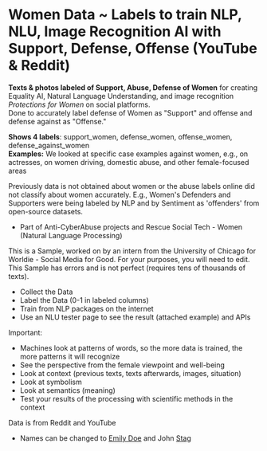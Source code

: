 # Women Data ~ Labels to train NLP, NLU, Image Recognition AI with Support, Defense, Offense (YouTube & Reddit)

<b>Texts & photos labeled of Support, Abuse, Defense of Women</b> for creating Equality AI, Natural Language Understanding, and image recognition <i>Protections for Women</i> on social platforms. 
<br>Done to accurately label defense of Women as "Support" and offense and defense against as "Offense." 

<b>Shows 4 labels</b>: support_women, defense_women, offense_women, defense_against_women
<br><b>Examples:</b> We looked at specific case examples against women, e.g., on actresses, on women driving, domestic abuse, and other female-focused areas

Previously data is not obtained about women or the abuse labels online did not classify about women accurately. E.g., Women's Defenders and Supporters were being labeled by NLP and by Sentiment as 'offenders' from open-source datasets.
- Part of Anti-CyberAbuse projects and Rescue Social Tech - Women (Natural Language Processing)

This is a Sample, worked on by an intern from the University of Chicago for Worldie - Social Media for Good.
For your purposes, you will need to edit. This Sample has errors and is not perfect (requires tens of thousands of texts). 
- Collect the Data
- Label the Data (0-1 in labeled columns)
- Train from NLP packages on the internet
- Use an NLU tester page to see the result (attached example) and APIs

Important:
- Machines look at patterns of words, so the more data is trained, the more patterns it will recognize
- See the perspective from the female viewpoint and well-being
- Look at context (previous texts, texts afterwards, images, situation)
- Look at symbolism
- Look at semantics (meaning)
- Test your results of the processing with scientific methods in the context

Data is from Reddit and YouTube

- Names can be changed to <a href="https://www.cbsnews.com/news/know-my-name-chanel-miller-victim-impact-statement-brock-turner-emily-doe-stanford-assault-60-minutes-2019-09-04/">Emily Doe</a> and John <a href="https://www.merriam-webster.com/dictionary/stag"> Stag</a>
